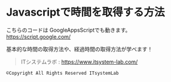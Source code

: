 # Javascriptで時間を取得する方法

こちらのコードは GoogleAppsScriptでも動きます。
https://script.google.com/

基本的な時間の取得方法や、経過時間の取得方法が学べます！


> ITシステムラボ : https://www.itsystem-lab.com/
```
©︎Copyright All Rights Reserved ITsystemLab
```
